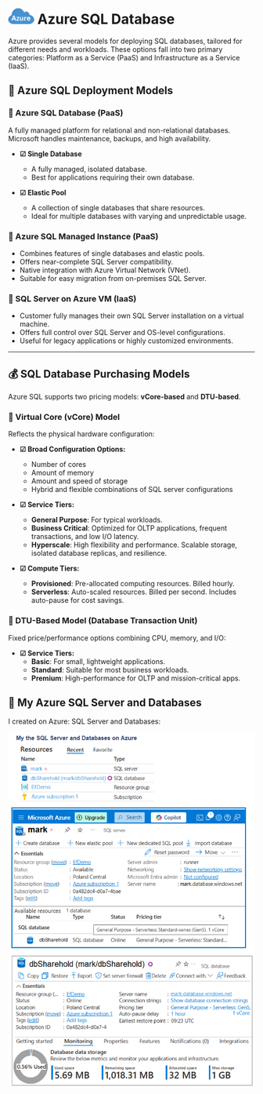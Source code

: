 # <img height="32px" src="media/Azure_logo3.png"/> Azure SQL Database

Azure provides several models for deploying SQL databases, tailored for different needs and workloads. These options fall into two primary categories: Platform as a Service (PaaS) and Infrastructure as a Service (IaaS).

## 🔷 Azure SQL Deployment Models

### 🔶 Azure SQL Database (PaaS)
A fully managed platform for relational and non-relational databases. Microsoft handles maintenance, backups, and high availability.

- **☑ Single Database**
  - A fully managed, isolated database.
  - Best for applications requiring their own database.

- **☑ Elastic Pool**
  - A collection of single databases that share resources.
  - Ideal for multiple databases with varying and unpredictable usage.

### 🔶 Azure SQL Managed Instance (PaaS)
- Combines features of single databases and elastic pools.
- Offers near-complete SQL Server compatibility.
- Native integration with Azure Virtual Network (VNet).
- Suitable for easy migration from on-premises SQL Server.

### 🔶 SQL Server on Azure VM (IaaS)
- Customer fully manages their own SQL Server installation on a virtual machine.
- Offers full control over SQL Server and OS-level configurations.
- Useful for legacy applications or highly customized environments.

---

## 💰 SQL Database Purchasing Models
Azure SQL supports two pricing models: **vCore-based** and **DTU-based**.

### 📌 Virtual Core (vCore) Model
Reflects the physical hardware configuration:

- **☑ Broad Configuration Options:**
  - Number of cores
  - Amount of memory
  - Amount and speed of storage
  - Hybrid and flexible combinations of SQL server configurations

- **☑ Service Tiers:**
  - **General Purpose**: For typical workloads.
  - **Business Critical**: Optimized for OLTP applications, frequent transactions, and low I/O latency.
  - **Hyperscale**: High flexibility and performance. Scalable storage, isolated database replicas, and resilience.

- **☑ Compute Tiers:**
  - **Provisioned**: Pre-allocated computing resources. Billed hourly.
  - **Serverless**: Auto-scaled resources. Billed per second. Includes auto-pause for cost savings.

### 📌 DTU-Based Model (Database Transaction Unit)
Fixed price/performance options combining CPU, memory, and I/O:

- **☑ Service Tiers:**
  - **Basic**: For small, lightweight applications.
  - **Standard**: Suitable for most business workloads.
  - **Premium**: High-performance for OLTP and mission-critical apps.


## 🔷 My Azure SQL Server and Databases

I created on Azure:  SQL Server and Databases:

<img src="media/Database.png"/>



